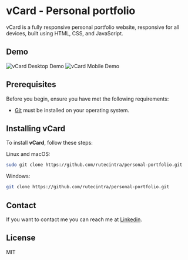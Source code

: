 # vCard - Personal portfolio

vCard is a fully responsive personal portfolio website, responsive for all devices, built using HTML, CSS, and JavaScript.

## Demo

![vCard Desktop Demo](./website-demo-image/desktop.png "Desktop Demo")
![vCard Mobile Demo](./website-demo-image/mobile.png "Mobile Demo")

## Prerequisites

Before you begin, ensure you have met the following requirements:

* [Git](https://git-scm.com/downloads "Download Git") must be installed on your operating system.

## Installing vCard

To install **vCard**, follow these steps:

Linux and macOS:

```bash
sudo git clone https://github.com/rutecintra/personal-portfolio.git
```

Windows:

```bash
git clone https://github.com/rutecintra/personal-portfolio.git
```

## Contact

If you want to contact me you can reach me at [Linkedin](https://www.linkedin.com/in/ruteoliveiracintra/).

## License

MIT
